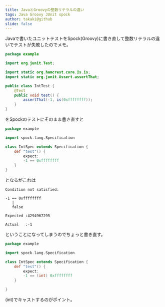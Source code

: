 ```yaml
---
title: JavaとGroovyの整数リテラルの違い
tags: Java Groovy JUnit spock
author: takaki@github
slide: false
---
```

Javaで書いたユニットテストをSpock(Groovy)に書き直して整数リテラルの違いでテストが失敗したのでメモ。

```java:test.java
package example

import org.junit.Test;

import static org.hamcrest.core.Is.is;
import static org.junit.Assert.assertThat;

public class IntTest {
    @Test
    public void test() {
        assertThat(-1, is(0xffffffff));
    }
}
```

をSpockのテストにそのまま書き直すと

```Groovy:test.groovy
package example

import spock.lang.Specification

class IntSpec extends Specification {
    def "test"() {
        expect:
        -1 == 0xffffffff
    }
}
```

となるがこれは

```
Condition not satisfied:

-1 == 0xffffffff
   |
   false

Expected :4294967295

Actual   :-1
```

ということになってしまうのでちょっと書き直す。

```groovy:test.groovy
package example

import spock.lang.Specification

class IntSpec extends Specification {
    def "test"() {
        expect:
        -1 == (int) 0xffffffff
    }

}
```
(int)でキャストするのがポイント。

